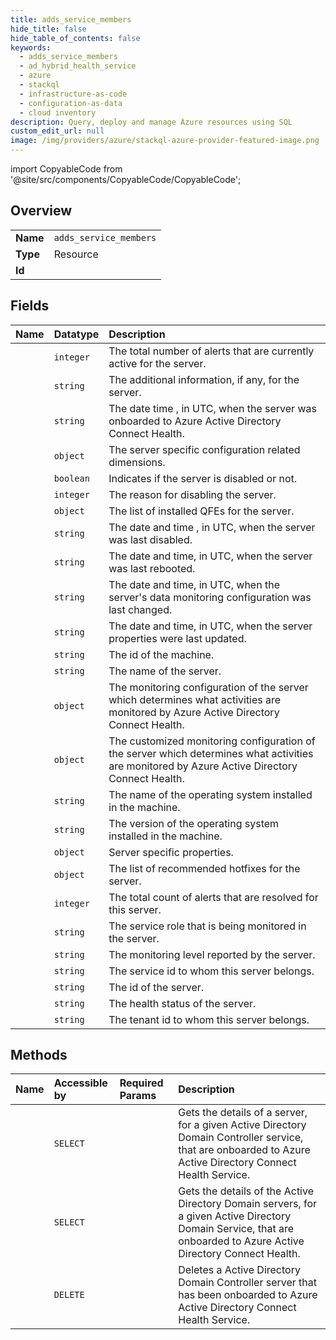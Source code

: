 ```yaml
---
title: adds_service_members
hide_title: false
hide_table_of_contents: false
keywords:
  - adds_service_members
  - ad_hybrid_health_service
  - azure    
  - stackql
  - infrastructure-as-code
  - configuration-as-data
  - cloud inventory
description: Query, deploy and manage Azure resources using SQL
custom_edit_url: null
image: /img/providers/azure/stackql-azure-provider-featured-image.png
---
```


import CopyableCode from '@site/src/components/CopyableCode/CopyableCode';




## Overview
<table><tbody>
<tr><td><b>Name</b></td><td><code>adds_service_members</code></td></tr>
<tr><td><b>Type</b></td><td>Resource</td></tr>
<tr><td><b>Id</b></td><td><CopyableCode code="azure.ad_hybrid_health_service.adds_service_members" /></td></tr>
</tbody></table>

## Fields
| Name | Datatype | Description |
|:-----|:---------|:------------|
| <CopyableCode code="activeAlerts" /> | `integer` | The total number of alerts that are currently active for the server. |
| <CopyableCode code="additionalInformation" /> | `string` | The additional information, if any, for the server. |
| <CopyableCode code="createdDate" /> | `string` | The date time , in UTC, when the server was onboarded to Azure Active Directory Connect Health. |
| <CopyableCode code="dimensions" /> | `object` | The server specific configuration related dimensions. |
| <CopyableCode code="disabled" /> | `boolean` | Indicates if the server is disabled or not.  |
| <CopyableCode code="disabledReason" /> | `integer` | The reason for disabling the server. |
| <CopyableCode code="installedQfes" /> | `object` | The list of installed QFEs for the server. |
| <CopyableCode code="lastDisabled" /> | `string` | The date and time , in UTC, when the server was last disabled. |
| <CopyableCode code="lastReboot" /> | `string` | The date and time, in UTC, when the server was last rebooted. |
| <CopyableCode code="lastServerReportedMonitoringLevelChange" /> | `string` | The date and time, in UTC, when the server's data monitoring configuration was last changed. |
| <CopyableCode code="lastUpdated" /> | `string` | The date and time, in UTC, when the server properties were last updated. |
| <CopyableCode code="machineId" /> | `string` | The id of the machine. |
| <CopyableCode code="machineName" /> | `string` | The name of the server. |
| <CopyableCode code="monitoringConfigurationsComputed" /> | `object` | The monitoring configuration of the server which determines what activities are monitored by Azure Active Directory Connect Health. |
| <CopyableCode code="monitoringConfigurationsCustomized" /> | `object` | The customized monitoring configuration of the server which determines what activities are monitored by Azure Active Directory Connect Health. |
| <CopyableCode code="osName" /> | `string` | The name of the operating system installed in the machine. |
| <CopyableCode code="osVersion" /> | `string` | The version of the operating system installed in the machine. |
| <CopyableCode code="properties" /> | `object` | Server specific properties. |
| <CopyableCode code="recommendedQfes" /> | `object` | The list of recommended hotfixes for the server. |
| <CopyableCode code="resolvedAlerts" /> | `integer` | The total count of alerts that are resolved for this server. |
| <CopyableCode code="role" /> | `string` | The service role that is being monitored in the server. |
| <CopyableCode code="serverReportedMonitoringLevel" /> | `string` | The monitoring level reported by the server. |
| <CopyableCode code="serviceId" /> | `string` | The service id to whom this server belongs. |
| <CopyableCode code="serviceMemberId" /> | `string` | The id of the server. |
| <CopyableCode code="status" /> | `string` | The health status of the server. |
| <CopyableCode code="tenantId" /> | `string` | The tenant id to whom this server belongs. |
## Methods
| Name | Accessible by | Required Params | Description |
|:-----|:--------------|:----------------|:------------|
| <CopyableCode code="get" /> | `SELECT` | <CopyableCode code="serviceMemberId, serviceName" /> | Gets the details of a server, for a given Active Directory Domain Controller service, that are onboarded to Azure Active Directory Connect Health Service. |
| <CopyableCode code="list" /> | `SELECT` | <CopyableCode code="serviceName" /> | Gets the details of the Active Directory Domain servers, for a given Active Directory Domain Service, that are onboarded to Azure Active Directory Connect Health. |
| <CopyableCode code="delete" /> | `DELETE` | <CopyableCode code="serviceMemberId, serviceName" /> | Deletes a Active Directory Domain Controller server that has been onboarded to Azure Active Directory Connect Health Service. |
